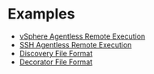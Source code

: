# Examples

- [vSphere Agentless Remote Execution](./vsphere-agentless.md)
- [SSH Agentless Remote Execution](./ssh-agentless.md)
- [Discovery File Format](./discovery-file.md)
- [Decorator File Format](./decorator-file.md)
